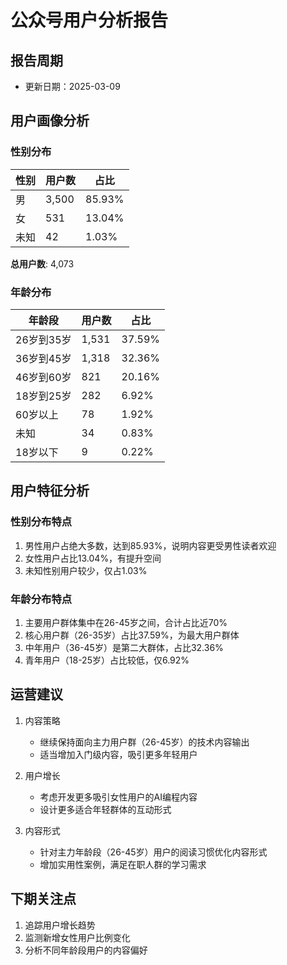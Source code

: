# 公众号用户分析报告

## 报告周期
- 更新日期：2025-03-09

## 用户画像分析

### 性别分布
| 性别 | 用户数 | 占比 |
|------|--------|------|
| 男   | 3,500  | 85.93% |
| 女   | 531    | 13.04% |
| 未知 | 42     | 1.03%  |

**总用户数**: 4,073

### 年龄分布
| 年龄段    | 用户数 | 占比   |
|-----------|--------|--------|
| 26岁到35岁 | 1,531  | 37.59% |
| 36岁到45岁 | 1,318  | 32.36% |
| 46岁到60岁 | 821    | 20.16% |
| 18岁到25岁 | 282    | 6.92%  |
| 60岁以上   | 78     | 1.92%  |
| 未知       | 34     | 0.83%  |
| 18岁以下   | 9      | 0.22%  |

## 用户特征分析

### 性别分布特点
1. 男性用户占绝大多数，达到85.93%，说明内容更受男性读者欢迎
2. 女性用户占比13.04%，有提升空间
3. 未知性别用户较少，仅占1.03%

### 年龄分布特点
1. 主要用户群体集中在26-45岁之间，合计占比近70%
2. 核心用户群（26-35岁）占比37.59%，为最大用户群体
3. 中年用户（36-45岁）是第二大群体，占比32.36%
4. 青年用户（18-25岁）占比较低，仅6.92%

## 运营建议
1. 内容策略
   - 继续保持面向主力用户群（26-45岁）的技术内容输出
   - 适当增加入门级内容，吸引更多年轻用户

2. 用户增长
   - 考虑开发更多吸引女性用户的AI编程内容
   - 设计更多适合年轻群体的互动形式

3. 内容形式
   - 针对主力年龄段（26-45岁）用户的阅读习惯优化内容形式
   - 增加实用性案例，满足在职人群的学习需求

## 下期关注点
1. 追踪用户增长趋势
2. 监测新增女性用户比例变化
3. 分析不同年龄段用户的内容偏好 